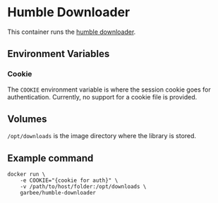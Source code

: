 # Humble Downloader

This container runs the [humble downloader](https://github.com/xtream1101/humblebundle-downloader).

## Environment Variables

### Cookie

The `COOKIE` environment variable is where the session
cookie goes for authentication.
Currently, no support for a cookie file is provided.

## Volumes

`/opt/downloads` is the image directory where the library is stored.

## Example command

```
docker run \
    -e COOKIE="{cookie for auth}" \
    -v /path/to/host/folder:/opt/downloads \
    garbee/humble-downloader
```

